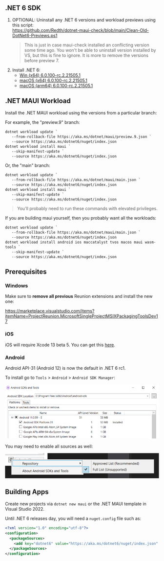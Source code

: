 ## .NET 6 SDK

1. OPTIONAL: Uninstall any .NET 6 versions and workload previews using this script:  
   https://github.com/Redth/dotnet-maui-check/blob/main/Clean-Old-DotNet6-Previews.ps1  
   > This is just in case maui-check installed an conflicting version some time ago. You won't be able to uninstall version installed by VS, but this is fine to ignore. It is more to remove the versions before preview 7.
1. Install .NET 6:  
   - [Win (x64) 6.0.100-rc.2.21505.1](https://dotnetcli.azureedge.net/dotnet/Sdk/6.0.100-rc.2.21505.1/dotnet-sdk-6.0.100-rc.2.21505.1-win-x64.exe)   
   - [macOS (x64) 6.0.100-rc.2.21505.1](https://dotnetcli.azureedge.net/dotnet/Sdk/6.0.100-rc.2.21505.1/dotnet-sdk-6.0.100-rc.2.21505.1-osx-x64.pkg)  
   - [macOS (arm64) 6.0.100-rc.2.21505.1](https://dotnetcli.azureedge.net/dotnet/Sdk/6.0.100-rc.2.21505.1/dotnet-sdk-6.0.100-rc.2.21505.1-osx-arm64.pkg)

## .NET MAUI Workload

Install the .NET MAUI workload using the versions from a particular branch:  

For example, the "preview.9" branch:
```
dotnet workload update `
   --from-rollback-file https://aka.ms/dotnet/maui/preview.9.json `
   --source https://aka.ms/dotnet6/nuget/index.json
dotnet workload install maui `
   --skip-manifest-update `
   --source https://aka.ms/dotnet6/nuget/index.json
```
<!--
```
dotnet workload install maui `
   --from-rollback-file https://aka.ms/dotnet/maui/preview.9.json `
   --source https://aka.ms/dotnet6/nuget/index.json
```
-->

Or, the "main" branch:
```
dotnet workload update `
   --from-rollback-file https://aka.ms/dotnet/maui/main.json `
   --source https://aka.ms/dotnet6/nuget/index.json
dotnet workload install maui `
   --skip-manifest-update `
   --source https://aka.ms/dotnet6/nuget/index.json
```  

> You'll probably need to run these commands with elevated privileges.

If you are building maui yourself, then you probably want all the workloads:

```
dotnet workload update `
   --from-rollback-file https://aka.ms/dotnet/maui/main.json `
   --source https://aka.ms/dotnet6/nuget/index.json
dotnet workload install android ios maccatalyst tvos macos maui wasm-tools `
   --skip-manifest-update `
   --source https://aka.ms/dotnet6/nuget/index.json
```

## Prerequisites

### Windows

Make sure to **remove all previous** Reunion extensions and install the new one:

https://marketplace.visualstudio.com/items?itemName=ProjectReunion.MicrosoftSingleProjectMSIXPackagingToolsDev17

### iOS

iOS will require Xcode 13 beta 5. You can get this [here](https://developer.apple.com/download/more/?name=Xcode).

### Android

Android API-31 (Android 12) is now the default in .NET 6 rc1.

To install go to `Tools` > `Android` > `Android SDK Manager`:

![SDK Manager](images/API-31.png)

You may need to enable all sources as well:

![SDK Manager](images/SDK-Manager-Sources.png)

## Building Apps

Create new projects via `dotnet new maui` or the .NET MAUI template in Visual Studio 2022.

Until .NET 6 releases day, you will need a `nuget.config` file such as:

```xml
<?xml version="1.0" encoding="utf-8"?>
<configuration>
  <packageSources>
    <add key="dotnet6" value="https://aka.ms/dotnet6/nuget/index.json" />
  </packageSources>
</configuration>
```
